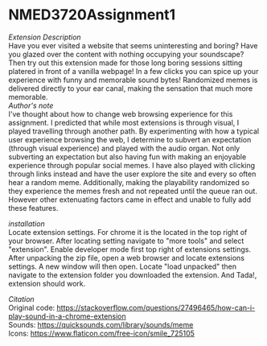 # NMED3720Assignment1
*Extension Description*
<br>
Have you ever visited a website that seems uninteresting and boring? Have you glazed over the content with nothing occupying your soundscape? Then try out this extension made for those long boring sessions sitting platered in front of a vanilla webpage! In a few clicks you can spice up your experience with funny and memorable sound bytes! Randomized memes is delivered directly to your ear canal, making the sensation that much more memorable.
<br>
*Author's note*
<br>
I've thought about how to change web browsing experience for this assignment. I predicted that while most extensions is through visual, I played travelling through another path. By experimenting with how a typical user experience browsing the web, I determine to subvert an expectation (through visual experience) and played with the audio organ. Not only subverting an expectation but also having fun with making an enjoyable experience through popular social memes. I have also played with clicking through links instead and have the user explore the site and every so often hear a random meme. Additionally, making the playability randomized so they experience the memes fresh and not repeated until the queue ran out. However other extenuating factors came in effect and unable to fully add these features.

*installation*
<br>
Locate extension settings. For chrome it is the located in the top right of your browser. After locating setting navigate to "more tools" and select "extension".
Enable developer mode first top right of extensions settings.
After unpacking the zip file, open a web browser and locate extensions settings. 
A new window will then open. Locate "load unpacked" then navigate to the extension folder you downloaded the extension. And Tada!, extension should work. 
<br>

*Citation*
<br>
Original code: https://stackoverflow.com/questions/27496465/how-can-i-play-sound-in-a-chrome-extension
<br>
Sounds: https://quicksounds.com/library/sounds/meme
<br>
Icons: https://www.flaticon.com/free-icon/smile_725105

